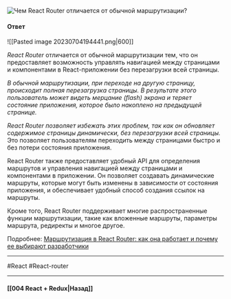![Чем React Router отличается от обычной маршрутизации?](https://youtu.be/GZUy2i6QN7o?t=710)

#### Ответ

![[Pasted image 20230704194441.png|600]]

*React Router* отличается от обычной маршрутизации тем, что он предоставляет возможность управлять навигацией между страницами и компонентами в React-приложении без перезагрузки всей страницы.

*В обычной маршрутизации, при переходе на другую страницу, происходит полная перезагрузка страницы. В результате этого пользователь может видеть мерцание (flash) экрана и теряет состояние приложения, которое было накоплено на предыдущей странице.*

*React Router позволяет избежать этих проблем, так как он обновляет содержимое страницы динамически, без перезагрузки всей страницы.* Это позволяет пользователям переходить между страницами быстро и без потери состояния приложения.

React Router также предоставляет удобный API для определения маршрутов и управления навигацией между страницами и компонентами в приложении. Он позволяет создавать динамические маршруты, которые могут быть изменены в зависимости от состояния приложения, и обеспечивает удобный способ создания ссылок на маршруты.

Кроме того, React Router поддерживает многие распространенные функции маршрутизации, такие как вложенные маршруты, параметры маршрута, редиректы и многое другое.

Подробнее: [Маршрутизация в React Router: как она работает и почему ее выбирают разработчики](https://ru.hexlet.io/blog/posts/react-router-v6)

____
#React #React-router 

____

#### [[004 React + Redux|Назад]]